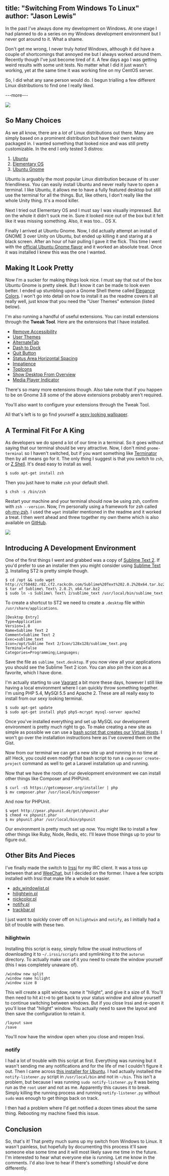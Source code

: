 title: "Switching From Windows To Linux"
author: "Jason Lewis"
---
In the past I've always done my development on Windows. At one stage I had planned to do a series on my Windows development environment but I never got around to it. What a shame.

Don't get me wrong, I never truly *hated* Windows, although it did have a couple of shortcomings that annoyed me but I always worked around them. Recently though I've just become tired of it. A few days ago I was getting weird results with some unit tests. No matter what I did it just wasn't working, yet at the same time it was working fine on my CentOS server.

So, I did what any sane person would do. I begun trialling a few different Linux distributions to find one I really liked.

---more---

![](/assets/images/ubuntu-gnome.png)

## So Many Choices

As we all know, there are a *lot* of Linux distributions out there. Many are simply based on a prominent distribution but have their own twists packaged in. I wanted something that looked nice and was still pretty customizable. In the end I only tested 3 distros:

1. [Ubuntu](http://ubuntu.com/)
2. [Elementary OS](http://elementaryos.org/)
3. [Ubuntu Gnome](http://ubuntugnome.org/)

Ubuntu is arguably the most popular Linux distribution because of its user friendliness. You can easily install Ubuntu and never really have to open a terminal. I like Ubuntu, it allows me to have a fully featured desktop but still use the terminal for all the things. But, like others, I don't really like the whole Unity thing. It's a mood killer.

Next I tried out Elementary OS and I must say I was visually impressed. But on the whole it didn't suck me in. Sure it looked nice out of the box but it felt like it was missing something. Also, it was too... OS X.

Finally I arrived at Ubuntu Gnome. Now, I did actually attempt an install of GNOME 3 over Unity on Ubuntu, but ended up killing it and staring at a black screen. After an hour of hair pulling I gave it the flick. This time I went with the [official Ubuntu Gnome flavor](http://ubuntugnome.org) and it worked an absolute treat. Once it was installed I knew this was the one I wanted.

## Making It Look Pretty

Now I'm a sucker for making things look nice. I must say that out of the box Ubuntu Gnome is pretty sleek. But I know it can be made to look even better. I ended up stumbling upon a Gnome Shell theme called [Elegance Colors](https://github.com/satya164/elegance-colors). I won't go into detail on how to install it as the readme covers it all really well, just know that you need the "User Themes" extension (listed below).

I'm also running a handful of useful extensions. You can install extensions through the **Tweak Tool**. Here are the extensions that I have installed.

- [Remove Accessibility](https://extensions.gnome.org/extension/112/remove-accesibility/)
- [User Themes](https://extensions.gnome.org/extension/19/user-themes/)
- [AlternateTab](https://extensions.gnome.org/extension/15/alternatetab/)
- [Dash to Dock](https://extensions.gnome.org/extension/307/dash-to-dock/)
- [Quit Button](https://extensions.gnome.org/extension/156/quit-button/)
- [Status Area Horizontal Spacing](https://extensions.gnome.org/extension/355/status-area-horizontal-spacing/)
- [Impatience](https://extensions.gnome.org/extension/277/impatience/)
- [TopIcons](https://extensions.gnome.org/extension/495/topicons/)
- [Show Desktop From Overview](https://extensions.gnome.org/extension/496/show-desktop-from-overview/)
- [Media Player Indicator](https://extensions.gnome.org/extension/55/media-player-indicator/)

There's so many more extensions though. Also take note that if you happen to be on Gnome 3.8 some of the above extensions probably aren't required.

You'll also want to configure your extensions through the Tweak Tool.

All that's left is to go find yourself a [sexy looking wallpaper](http://www.vladstudio.com/wallpapers/).

## A Terminal Fit For A King

As developers we do spend a lot of our time in a terminal. So it goes without saying that our terminal should be very attractive. Now, I don't mind `gnome-terminal` so I haven't switched, but if you want something like [Terminator](https://launchpad.net/terminator) then by all means go for it. The only thing I suggest is that you switch to `zsh`, or [Z Shell](http://www.zsh.org/). It's dead easy to install as well.

<?prettify?>

    $ sudo apt-get install zsh

Then you just have to make `zsh` your default shell.

<?prettify?>

    $ chsh -s /bin/zsh

Restart your machine and your terminal should now be using zsh, confirm with `zsh --version`. Now, I'm personally using a framework for zsh called [oh-my-zsh](https://github.com/robbyrussell/oh-my-zsh). I used the `wget` installer mentioned in the readme and it worked a treat. I then went ahead and threw together my own theme which is also available on [GitHub](https://github.com/jasonlewis/jcl-zsh-theme).

![](/assets/images/ubuntu-gnome-terminal.png)

## Introducing A Development Environment

One of the first things I went and grabbed was a copy of [Sublime Text 2](http://www.sublimetext.com/2). If you'd prefer to use an installer then you might consider using [Sublime Text 3](http://www.sublimetext.com/3). Installing ST2 is pretty simple though.

<?prettify?>

    $ cd /opt && sudo wget http://c758482.r82.cf2.rackcdn.com/Sublime%20Text%202.0.2%20x64.tar.bz2
    $ tar xf Sublime\ Text\ 2.0.2\ x64.tar.bz2
    $ sudo ln -s Sublime\ Text\ 2/sublime_text /usr/local/bin/sublime_text

To create a shortcut to ST2 we need to create a `.desktop` file within `/usr/share/applications`.

<?prettify?>

    [Desktop Entry]
    Type=Application
    Version=1.0
    Name=Sublime Text 2
    Comment=Sublime Text 2
    Exec=sublime_text
    Icon=/opt/Sublime Text 2/Icon/128x128/sublime_text.png
    Terminal=false
    Categories=Programming;Languages;

Save the file as `sublime_text.desktop`. If you now view all your applications you should see the Sublime Text 2 icon. You can also pin the icon as a favorite, which I have done.

I'm actually starting to use [Vagrant](http://www.vagrantup.com/) a bit more these days, however I still like having a local environment where I can quickly throw something together. I'm using PHP 5.4, MySQl 5.5 and Apache 2. These are all really easy to install from our sexy looking terminal.

<?prettify?>

    $ sudo apt-get update
    $ sudo apt-get install php5 php5-mcrypt mysql-server apache2

Once you've installed everything and set up MySQL our development environment is pretty much right to go. To make creating a new site as simple as possible we can use a [bash script that creates our Virtual Hosts](https://gist.github.com/jasonlewis/6291983). I won't go over the installation instructions here as I've covered them on the Gist.

Now from our terminal we can get a new site up and running in no time at all! Heck, you could even modify that bash script to run a `composer create-project` command as well to get a Laravel installation up and running.

Now that we have the roots of our development environment we can install other things like Composer and PHPUnit.

<?prettify?>

    $ curl -sS https://getcomposer.org/installer | php
    $ mv composer.phar /usr/local/bin/composer

And now for PHPUnit.

<?prettify?>

    $ wget http://pear.phpunit.de/get/phpunit.phar
    $ chmod +x phpunit.phar
    $ mv phpunit.phar /usr/local/bin/phpunit

Our environment is pretty much set up now. You might like to install a few other things like Ruby, Node, Redis, etc. I'll leave those things up to your to figure out.

## Other Bits And Pieces

I've finally made the switch to [Irssi](http://irssi.org) for my IRC client. It was a toss up between that and [WeeChat](http://www.weechat.org), but I decided on the former. I have a few scripts installed with Irssi that make life a whole lot easier.

- [adv_windowlist.pl](http://anti.teamidiot.de/static/nei/*/Code/Irssi/adv_windowlist.pl)
- [hilightwin.pl](http://scripts.irssi.org/scripts/hilightwin.pl)
- [nickcolor.pl](http://scripts.irssi.org/scripts/nickcolor.pl)
- [notify.pl](https://code.google.com/p/irssi-libnotify/)
- [trackbar.pl](http://scripts.irssi.org/scripts/trackbar.pl)

I just want to quickly cover off on `hilightwin` and `notify`, as I initially had a bit of trouble with these two.

### hilightwin

Installing this script is easy, simply follow the usual instructions of downloading it to `~/.irssi/scripts` and symlinking it to the `autorun` directory. To actually make use of it you need to create the window yourself (this I was completely unaware of).

<?prettify?>

    /window new split
    /window name hilight
    /window size 8

This will create a split window, name it "hilight", and give it a size of 8. You'll then need to hit `Alt+0` to get back to your status window and allow yourself to continue switching between windows. But if you close Irssi and re-open it you'll lose that "hilight" window. You actually need to save the layout and then save the configuration to retain it.

<?prettify?>

    /layout save
    /save

You'll now have the window open when you close and reopen Irssi.

### notify

I had a lot of trouble with this script at first. Everything was running but it wasn't sending me any notifications and for the life of me I couldn't figure it out. Then I came across [this installer for Ubuntu](https://gist.github.com/theirishpenguin/3872398). I had actually installed the `notify-listener.py` script in `/usr/local/bin` and not in `~/bin`. This isn't a problem, but because I was running `sudo notify-listener.py` it was being run as the `root` user and not as me. Apparently this causes it to break. Simply killing the running process and running `notify-listener.py` without `sudo` was enough to get things back on track.

I then had a problem where I'd get notified a dozen times about the same thing. Rebooting my machine fixed this issue.

## Conclusion

So, that's it! That pretty much sums up my switch from Windows to Linux. It wasn't painless, but hopefully by documenting this process it'll save someone else some time and it will most likely save me time in the future. I'm interested to hear what everyone else is running. Let me know in the comments. I'd also love to hear if there's something I should've done differently.
